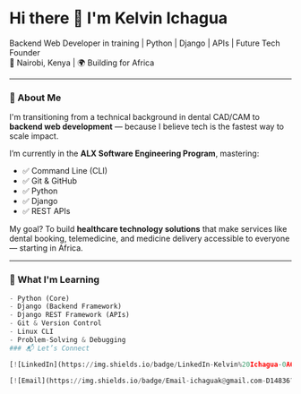 # Hi there 👋 I'm Kelvin Ichagua

Backend Web Developer in training | Python | Django | APIs | Future Tech Founder  
📍 Nairobi, Kenya | 🌍 Building for Africa  

---

### 🚀 About Me
I'm transitioning from a technical background in dental CAD/CAM to **backend web development** — because I believe tech is the fastest way to scale impact.  

I’m currently in the **ALX Software Engineering Program**, mastering:
- ✅ Command Line (CLI)
- ✅ Git & GitHub
- ✅ Python
- ✅ Django
- ✅ REST APIs

My goal? To build **healthcare technology solutions** that make services like dental booking, telemedicine, and medicine delivery accessible to everyone — starting in Africa.

---

### 🔧 What I'm Learning
```python
- Python (Core)
- Django (Backend Framework)
- Django REST Framework (APIs)
- Git & Version Control
- Linux CLI
- Problem-Solving & Debugging
### 📬 Let’s Connect

[![LinkedIn](https://img.shields.io/badge/LinkedIn-Kelvin%20Ichagua-0A66C2?style=for-the-badge&logo=linkedin&logoColor=white)](https://www.linkedin.com/in/kelvin-ichagua-0153681b2?utm_source=share&utm_campaign=share_via&utm_content=profile&utm_medium=ios_app)

[![Email](https://img.shields.io/badge/Email-ichaguak@gmail.com-D14836?style=for-the-badge&logo=gmail&logoColor=white)](mailto:ichaguak@gmail.com)

